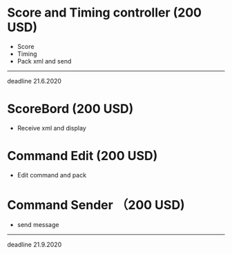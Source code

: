 # Score and Timing controller (200 USD)
- Score
- Timing
- Pack xml and send
***
deadline 21.6.2020
# ScoreBord (200 USD)
- Receive xml and display
# Command Edit (200 USD)
- Edit command and pack
# Command Sender （200 USD)
- send message
***
deadline 21.9.2020

